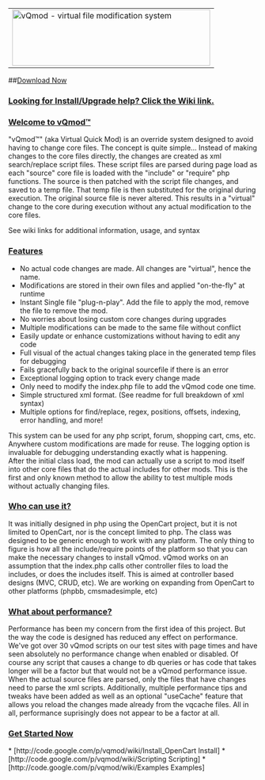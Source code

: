 <table border="0" cellpadding="4" cellspacing="5">
  <tr>
    <td><img src="https://jaygilford.com/vQmod_Logo.png" alt="vQmod - virtual file modification system" width="400" height="113" /></td>

  </tr>
</table>

##[Download Now](https://github.com/vqmod/vqmod/releases)

<h3><u><strong>Looking for Install/Upgrade help? Click the Wiki link.</strong></u></h3>


<h3><u><strong>Welcome to vQmod™</strong></u></h3>

"vQmod™" (aka Virtual Quick Mod) is an override system designed to avoid having to change core files. The concept is quite simple... Instead of making changes to the core files directly, the changes are created as xml search/replace script files. These script files are parsed during page load as each "source" core file is loaded with the "include" or "require" php functions. The source is then patched with the script file changes, and saved to a temp file. That temp file is then substituted for the original during execution. The original source file is never altered. This results in a "virtual" change to the core during execution without any actual modification to the core files.

See wiki links for additional information, usage, and syntax


<h3><u><strong>Features</strong></u></h3>
<ul>
    <li>No actual code changes are made. All changes are "virtual", hence the name.</li>
    <li>Modifications are stored in their own files and applied "on-the-fly" at runtime</li>
    <li>Instant Single file "plug-n-play". Add the file to apply the mod, remove the file to remove the mod.</li>
    <li>No worries about losing custom core changes during upgrades</li>
    <li>Multiple modifications can be made to the same file without conflict</li>
    <li>Easily update or enhance customizations without having to edit any code</li>
    <li>Full visual of the actual changes taking place in the generated temp files for debugging</li>
    <li>Fails gracefully back to the original sourcefile if there is an error</li>
    <li>Exceptional logging option to track every change made</li>
    <li>Only need to modify the index.php file to add the vQmod code one time.</li>
    <li>Simple structured xml format. (See readme for full breakdown of xml syntax)</li>
    <li>Multiple options for find/replace, regex, positions, offsets, indexing, error handling, and more!</li>
</ul>
<p>This system can be used for any php script, forum, shopping cart, cms, etc. Anywhere custom modifications are made for reuse. The logging option is invaluable for debugging understanding exactly what is happening.<br />
After the initial class load, the mod can actually use a script to mod itself into other core files that do the actual includes for other mods. This is the first and only known method to allow the ability to test multiple mods without actually changing files.</p>

<h3><u><strong>Who can use it?</strong></u></h3>
<p>It was initially designed in php using the OpenCart project, but it is not limited to OpenCart, nor is the concept limited to php. The class was designed to be generic enough to work with any platform. The only thing to figure is how all the include/require points of the platform so that you can make the necessary changes to install vQmod. vQmod works on an assumption that the index.php calls other controller files to load the includes, or does the includes itself. This is aimed at controller based designs (MVC, CRUD, etc). We are working on expanding from OpenCart to other platforms (phpbb, cmsmadesimple, etc)</p>

<h3><u><strong>What about performance?</strong></u></h3>
<p>Performance has been my concern from the first idea of this project. But the way the code is designed has reduced any effect on performance. We've got over 30 vQmod scripts on our test sites with page times and have seen absolutely no performance change when enabled or disabled. Of course any script that causes a change to db queries or has code that takes longer will be a factor but that would not be a vQmod performance issue. When the actual source files are parsed, only the files that have changes need to parse the xml scripts. Additionally, multiple performance tips and tweaks have been added as well as an optional "useCache" feature that allows you reload the changes made already from the vqcache files. All in all, performance suprisingly does not appear to be a factor at all.</p>

<h3><u><strong>Get Started Now</strong></u></h3>
  * [http://code.google.com/p/vqmod/wiki/Install_OpenCart Install]
  * [http://code.google.com/p/vqmod/wiki/Scripting Scripting]
  * [http://code.google.com/p/vqmod/wiki/Examples Examples]